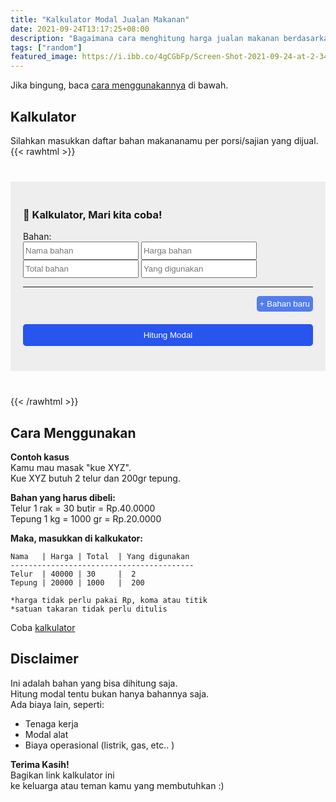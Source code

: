 ```yaml
---
title: "Kalkulator Modal Jualan Makanan"
date: 2021-09-24T13:17:25+08:00
description: "Bagaimana cara menghitung harga jualan makanan berdasarkan modal. Coba Kalkulator bahan makanan ini"
tags: ["random"] 
featured_image: https://i.ibb.co/4gCGbFp/Screen-Shot-2021-09-24-at-2-34-31-PM.png
---
```


Jika bingung, baca [cara menggunakannya](#cara-menggunakan) di bawah.

## Kalkulator
Silahkan masukkan daftar bahan makananamu per porsi/sajian yang dijual.
{{< rawhtml >}}
<section id="calculator">
<div class='is-center'>
	<h3> 📲 Kalkulator, Mari kita coba! </h3>
</div>

<div id="forms">
	<div class="form_row">
		<label>Bahan: </label><br>
		<input class='input_name' type="text" placeholder="Nama bahan"/>
		<input class='input_price' type="number" placeholder="Harga bahan"/>
		<input class='input_qt_total' type="number" placeholder="Total bahan"/>
		<input class='input_qt_usage' type="number" placeholder="Yang digunakan"/>
	</div>
</div>

<hr>
<button id="addform_btn" onclick="addForm()">+ Bahan baru</button>	
<div class="clearfix">
	<button id="total_btn" onclick="countCapital()">Hitung Modal</button>	
</div>

<div id="result"></div>

</section>


<script>
	function addForm() {
		const clone = document.getElementsByClassName('form_row')[0].cloneNode(true)
		document.getElementById('forms').appendChild(clone)
	}

	function countCapital() {
		const rows = document.getElementsByClassName('form_row')
		let costPerUnit = []
		let textExplanation = '<p>Rincian: </p>'
		for (var i=0; i<rows.length; i++) {
			let name = rows[i].querySelector('.input_name').value
			let price = rows[i].querySelector('.input_price').value
			let qt_total = rows[i].querySelector('.input_qt_total').value
			let qt_usage = rows[i].querySelector('.input_qt_usage').value

			let cost_unit = (qt_usage / qt_total) * price
			costPerUnit.push( cost_unit )
			textExplanation += `<li>${name} -> harga bahan yang dipakai = ${cost_unit.toFixed(2)}</li>`
		}

		const sum = costPerUnit.reduce((a, b) => a + b, 0)
		
		let summaryText = `<p><b>Modal makanan per porsi = ${formatPrice(sum)}</b></p>` + textExplanation
		document.getElementById('result').insertAdjacentHTML('beforeend', summaryText)
	}

	function formatPrice(num) {
		let formatNum = new Intl.NumberFormat('id-ID').format(num.toFixed(2))
		return 'Rp.'+formatNum
	}
</script>

<style>
input {
	padding: 5px 2px;
}
#calculator {
	margin: 40px 0;
	background: #eee;
	padding: 20px;
}
.form_row {
	margin-bottom: 10px;
}
button{
	border: none;
	border-radius: 5px;
}
#addform_btn{
	float: right;
	background: #537DEE;
	color:  white;
	padding: 5px;
}
#total_btn{
	margin-top: 20px;
	width: 100%;
	padding: 10px;
	margin-bottom: 20px;
	background: #2755EE;
	color:  white;
}
.clearfix::after {
  content: "";
  clear: both;
  display: table;
}
</style>
{{< /rawhtml >}}

## Cara Menggunakan
**Contoh kasus**  
Kamu mau masak "kue XYZ".  
Kue XYZ butuh 2 telur dan 200gr tepung.    

**Bahan yang harus dibeli:**  
Telur 1 rak = 30 butir = Rp.40.0000  
Tepung 1 kg = 1000 gr = Rp.20.0000  
 
**Maka, masukkan di kalkukator:**  
```
Nama   | Harga | Total  | Yang digunakan
-----------------------------------------
Telur  | 40000 | 30     |  2  
Tepung | 20000 | 1000   |  200  

*harga tidak perlu pakai Rp, koma atau titik
*satuan takaran tidak perlu ditulis
```

Coba [kalkulator](#kalkulator)  

## Disclaimer
Ini adalah bahan yang bisa dihitung saja.  
Hitung modal tentu bukan hanya bahannya saja.  
Ada biaya lain, seperti:  
- Tenaga kerja  
- Modal alat  
- Biaya operasional (listrik, gas, etc.. )  

**Terima Kasih!**  
Bagikan link kalkulator ini  
ke keluarga atau teman kamu yang membutuhkan :)
